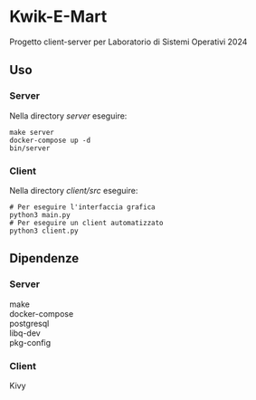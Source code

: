 # Kwik-E-Mart
Progetto client-server per Laboratorio di Sistemi Operativi 2024
## Uso
### Server
Nella directory *server* eseguire:
```console
make server
docker-compose up -d
bin/server
```
### Client
Nella directory *client/src* eseguire:
```console
# Per eseguire l'interfaccia grafica
python3 main.py
# Per eseguire un client automatizzato
python3 client.py
```
## Dipendenze
### Server
make\
docker-compose\
postgresql\
libq-dev\
pkg-config
### Client
Kivy
